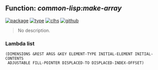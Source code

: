 ## Function: ***common-lisp:make-array***
[![package](https://img.shields.io/badge/Package-COMMON--LISP-5f9ea0.svg?style=social&colorA=999999)](../) [![type](https://img.shields.io/badge/Type-Function-5f9ea0.svg?style=social&colorA=999999)](../#function) [![clhs](https://img.shields.io/badge/CLHS-MAKE--ARRAY-5f9ea0.svg?style=social&colorA=999999)](http://www.lispworks.com/documentation/HyperSpec/Body/f_mk_ar.htm) [![github](https://img.shields.io/badge/GitHub-View_the_source-5f9ea0.svg?style=social&colorA=999999&logo=github)](https://github.com/sbcl/sbcl/blob/master/src/code/array.lisp/) 

> No description.

### Lambda list
```
(DIMENSIONS &REST ARGS &KEY ELEMENT-TYPE INITIAL-ELEMENT INITIAL-CONTENTS
 ADJUSTABLE FILL-POINTER DISPLACED-TO DISPLACED-INDEX-OFFSET)
```
